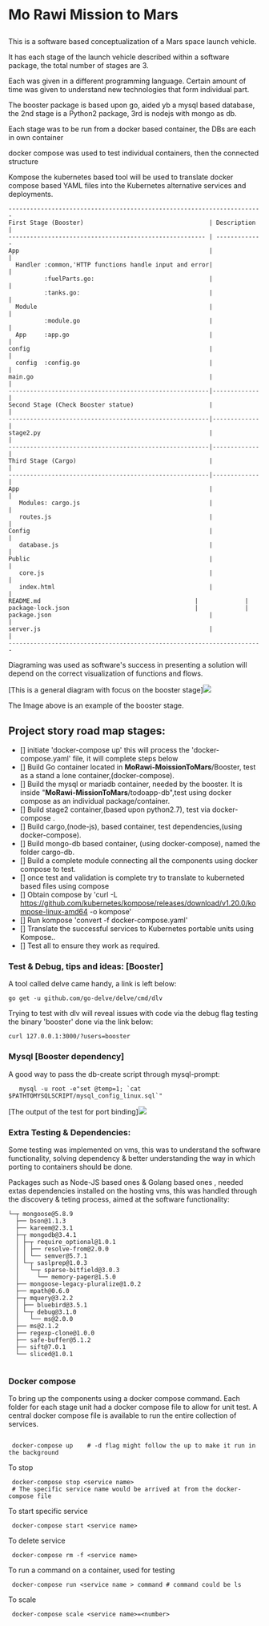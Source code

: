 # <p>Mo Rawi Mission to Mars</p>
<p>This is a software based conceptualization of a Mars space launch vehicle.</p>
<p>It has each stage of the launch vehicle described within a software package, the total number of stages are 3.</p> 
<p>Each was given in a different programming language. Certain amount of time was given to understand new technologies that form individual part.</p> 
<p>The booster package is based upon go, aided yb a mysql based database, the 2nd stage is a Python2 package, 3rd is nodejs with mongo as db.</p>
<p>Each stage was to be run from a docker based container, the DBs are each in own container</p>
<p>docker compose was used to test individual containers, then the connected structure</P>
<p>Kompose the kubernetes based tool will be used to translate docker compose based YAML files into the Kubernetes alternative services and deployments.</p>

```
-----------------------------------------------------------------------
First Stage (Booster)                                   | Description |
------------------------------------------------------- | -------------
App                                                     |             |
  Handler :common,'HTTP functions handle input and error|             | 
          :fuelParts.go:                                |             |              
          :tanks.go:                                    |             |
  Module                                                |             |
          :module.go                                    |             |
  App     :app.go                                       |             |
config                                                  |             |
  config  :config.go                                    |             |
main.go                                                 |             |
--------------------------------------------------------|-------------|
Second Stage (Check Booster statue)                     |             |
--------------------------------------------------------|-------------|
stage2.py                                               |             |
--------------------------------------------------------|-------------|
Third Stage (Cargo)                                     |             |
--------------------------------------------------------|-------------|
App                                                     |             |
   Modules: cargo.js                                    |             |
   routes.js                                            |             |
Config                                                  |             |
   database.js                                          |             |                                          
Public                                                  |             |
   core.js                                              |             |
   index.html                                           |             |
README.md	                                        |             |
package-lock.json	                                |             |
package.json	                                        |             |
server.js                                               |             |
-----------------------------------------------------------------------

```
<p>Diagraming was used as software's success in presenting a solution will depend on the correct visualization of functions and flows.</p>
<p>[This is a general diagram with focus on the booster stage]<img src=Mars-Stages-Diagram-Booster.jpeg></p>
<p>The Image above is an example of the booster stage.</p> 


## Project story road map stages:

- [] initiate 'docker-compose up' this will process the 'docker-compose.yaml' file, it will complete steps below
- [] Build Go container located in __MoRawi-MoissionToMars__/Booster, test as a stand a lone container,(docker-compose).
- [] Build the mysql or mariadb container, needed by the booster. It is inside "__MoRawi-MissionToMars__/todoapp-db",test using docker compose as an individual package/container.
- [] Build stage2 container,(based upon python2.7), test via docker-compose .
- [] Build cargo,(node-js), based container, test dependencies,(using docker-compose).
- [] Build mongo-db based container, (using docker-compose), named the folder cargo-db.
- [] Build a complete module connecting all the components using docker compose to test.
- [] once test and validation is complete try to translate to kuberneted based files using compose
- [] Obtain compose by 'curl -L https://github.com/kubernetes/kompose/releases/download/v1.20.0/kompose-linux-amd64 -o kompose'
- [] Run kompose 'convert -f docker-compose.yaml'
- [] Translate the successful services to Kubernetes portable units using Kompose..
- [] Test all to ensure they work as required.


### Test & Debug, tips and ideas: [Booster]
A tool called delve came handy, a link is left below:
```
go get -u github.com/go-delve/delve/cmd/dlv
```
Trying to test with dlv will reveal issues with code via the debug flag
testing the binary 'booster' done via the link below:
```
curl 127.0.0.1:3000/?users=booster
```

### Mysql [Booster dependency]

A good way to pass the db-create script through mysql-prompt:
```
   mysql -u root -e"set @temp=1; `cat $PATHTOMYSQLSCRIPT/mysql_config_linux.sql`"

```


<p>[The output of the test for port binding]<img src=BoosterTest.png></p>


### Extra Testing & Dependencies:
Some testing was implemented on vms, this was to understand the software functionality, solving dependency & better understanding the way in which porting to containers should be done.

Packages such as Node-JS based ones & Golang based ones , needed extas dependencies installed on the hosting vms, this was handled through the discovery & teting process, aimed at the software functionality:

```
└─┬ mongoose@5.8.9 
  ├── bson@1.1.3 
  ├── kareem@2.3.1 
  ├─┬ mongodb@3.4.1 
  │ ├─┬ require_optional@1.0.1 
  │ │ ├── resolve-from@2.0.0 
  │ │ └── semver@5.7.1 
  │ └─┬ saslprep@1.0.3 
  │   └─┬ sparse-bitfield@3.0.3 
  │     └── memory-pager@1.5.0 
  ├── mongoose-legacy-pluralize@1.0.2 
  ├── mpath@0.6.0 
  ├─┬ mquery@3.2.2 
  │ ├── bluebird@3.5.1 
  │ └─┬ debug@3.1.0 
  │   └── ms@2.0.0 
  ├── ms@2.1.2 
  ├── regexp-clone@1.0.0 
  ├── safe-buffer@5.1.2 
  ├── sift@7.0.1 
  └── sliced@1.0.1 


```

### Docker compose 
To bring up the components using a docker compose command. Each folder for each stage unit had a docker compose file to allow for unit test. A central docker compose file is available to run the entire collection of services.

```

 docker-compose up    # -d flag might follow the up to make it run in the background

```
To stop

``` 
 docker-compose stop <service name> 
 # The specific service name would be arrived at from the docker-compose file 

```
To start specific service 

```
 docker-compose start <service name>

```

To delete service 

```
 docker-compose rm -f <service name>

```


To run a command on a container, used for testing

```
 docker-compose run <service name > command # command could be ls

```
To scale

```
 docker-compose scale <service name>=<number> 

```


 
